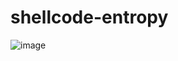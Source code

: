 # shellcode-entropy

![image](https://github.com/weaselsec/shellcode-entropy/assets/147257425/465b5e98-a7bb-44b2-bc4c-dd3fff94a393)


